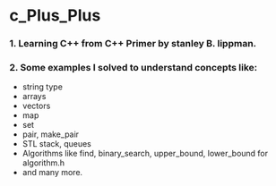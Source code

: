 # c_Plus_Plus
### 1. Learning C++ from C++ Primer by stanley B. lippman. ###

### 2. Some examples I solved to understand concepts like: ###
- string type
- arrays
- vectors
- map
- set
- pair, make_pair
- STL stack, queues
- Algorithms like find, binary_search, upper_bound, lower_bound for algorithm.h
- and many more.
